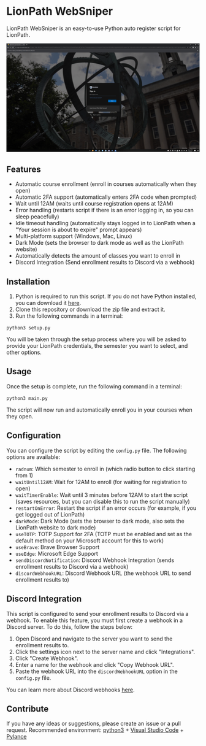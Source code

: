 # LionPath WebSniper

LionPath WebSniper is an easy-to-use Python auto register script for LionPath.

<img src="./assets/Screenshot.png" width="900" alt="" />

Features
--
- Automatic course enrollment (enroll in courses automatically when they open)
- Automatic 2FA support (automatically enters 2FA code when prompted)
- Wait until 12AM (waits until course registration opens at 12AM)
- Error handling (restarts script if there is an error logging in, so you can sleep peacefully)
- Idle timeout handling (automatically stays logged in to LionPath when a "Your session is about to expire" prompt appears)
- Multi-platform support (Windows, Mac, Linux)
- Dark Mode (sets the browser to dark mode as well as the LionPath website)
- Automatically detects the amount of classes you want to enroll in
- Discord Integration (Send enrollment results to Discord via a webhook)

Installation
--
1. Python is required to run this script. If you do not have Python installed, you can download it [here](https://www.python.org/downloads/).
2. Clone this repository or download the zip file and extract it.
3. Run the following commands in a terminal:
```
python3 setup.py
```
You will be taken through the setup process where you will be asked to provide your LionPath credentials, the semester you want to select, and other options.

Usage
--
Once the setup is complete, run the following command in a terminal:
```
python3 main.py
```
The script will now run and automatically enroll you in your courses when they open.

Configuration
--
You can configure the script by editing the `config.py` file. The following options are available:
- `radnum`: Which semester to enroll in (which radio button to click starting from 1)
- `waitUntil12AM`: Wait for 12AM to enroll (for waiting for registration to open)
- `waitTimerEnable`: Wait until 3 minutes before 12AM to start the script (saves resources, but you can disable this to run the script manually)
- `restartOnError`: Restart the script if an error occurs (for example, if you get logged out of LionPath)
- `darkMode`: Dark Mode (sets the browser to dark mode, also sets the LionPath website to dark mode)
- `useTOTP`: TOTP Support for 2FA (TOTP must be enabled and set as the default method on your Microsoft account for this to work)
- `useBrave`: Brave Browser Support
- `useEdge`: Microsoft Edge Support
- `sendDiscordNotification`: Discord Webhook Integration (sends enrollment results to Discord via a webhook)
- `discordWebhookURL`: Discord Webhook URL (the webhook URL to send enrollment results to)

Discord Integration
--
This script is configured to send your enrollment results to Discord via a webhook. To enable this feature, you must first create a webhook in a Discord server. To do this, follow the steps below:
1. Open Discord and navigate to the server you want to send the enrollment results to.
2. Click the settings icon next to the server name and click "Integrations".
3. Click "Create Webhook".
4. Enter a name for the webhook and click "Copy Webhook URL".
5. Paste the webhook URL into the `discordWebhookURL` option in the `config.py` file.

You can learn more about Discord webhooks [here](https://support.discord.com/hc/en-us/articles/228383668-Intro-to-Webhooks).
<!-- need to add faq later -->
Contribute
--
If you have any ideas or suggestions, please create an issue or a pull request.
Recommended environment: [python3](https://www.python.org/downloads/) + [Visual Studio Code](https://code.visualstudio.com/) + [Pylance](https://marketplace.visualstudio.com/items?itemName=ms-python.vscode-pylance)
